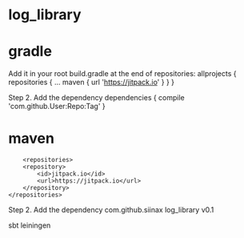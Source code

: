 # log_library
gradle
====
Add it in your root build.gradle at the end of repositories:
    allprojects {
		repositories {
			...
			maven { url 'https://jitpack.io' }
		}
	}    

Step 2. Add the dependency
    dependencies {
		compile 'com.github.User:Repo:Tag'
	}
>
maven
===
    	<repositories>
		<repository>
		    <id>jitpack.io</id>
		    <url>https://jitpack.io</url>
		</repository>
	</repositories>
>
Step 2. Add the dependency
    <dependency>
	    <groupId>com.github.siinax</groupId>
	    <artifactId>log_library</artifactId>
	    <version>v0.1</version>
	</dependency>
    
sbt
leiningen
